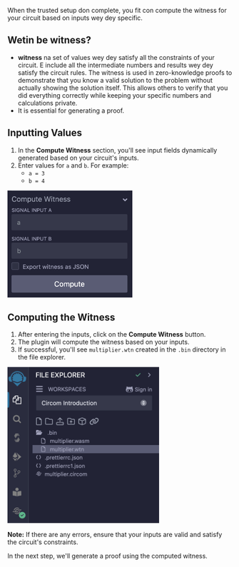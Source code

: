 When the trusted setup don complete, you fit con compute the witness for your circuit based on inputs wey dey specific.

## Wetin be witness?

- **witness** na set of values wey dey satisfy all the constraints of your circuit. E include all the intermediate numbers and results wey dey satisfy the circuit rules. The witness is used in zero-knowledge proofs to demonstrate that you know a valid solution to the problem without actually showing the solution itself. This allows others to verify that you did everything correctly while keeping your specific numbers and calculations private.
- It is essential for generating a proof.

## Inputting Values

1. In the **Compute Witness** section, you'll see input fields dynamically generated based on your circuit's inputs.
2. Enter values for `a` and `b`. For example:
    - `a = 3`
    - `b = 4`

<img src="https://raw.githubusercontent.com/ethereum/remix-workshops/master/CircomIntro/step-6/images/compute_witness.png" alt="compute-witness" width=280 height=240>

## Computing the Witness

1. After entering the inputs, click on the **Compute Witness** button.
2. The plugin will compute the witness based on your inputs.
3. If successful, you'll see `multiplier.wtn` created in the `.bin` directory in the file explorer.

<img src="https://raw.githubusercontent.com/ethereum/remix-workshops/master/CircomIntro/step-6/images/witness_computed.png" alt="witness-computed" width=340 height=350>

**Note:** If there are any errors, ensure that your inputs are valid and satisfy the circuit's constraints.

In the next step, we'll generate a proof using the computed witness.
